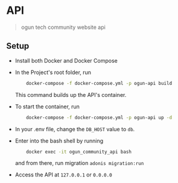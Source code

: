 # API 
> ogun tech community website api

## Setup

- Install both Docker and Docker Compose
- In the Project's root folder, run 

    ```bash
        docker-compose -f docker-compose.yml -p ogun-api build
    ```
  This command builds up the API's container. 
  
- To start the container, run 

    ```bash
        docker-compose -f docker-compose.yml -p ogun-api up -d
    ```
  
- In your .env file, change the `DB_HOST` value to `db`.

- Enter into the bash shell by running 
    
    ```bash
        docker exec -it ogun_community_api bash
    ```
  and from there, run migration `adonis migration:run`

- Access the API at `127.0.0.1` or `0.0.0.0`

